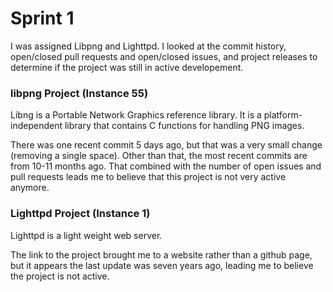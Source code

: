 # **Sprint 1**

I was assigned Libpng and Lighttpd. I looked at the commit history, open/closed pull requests and open/closed issues, and project releases to determine if the project 
was still in active developement.

### libpng Project (Instance 55)
Libng is a Portable Network Graphics reference library. It is a platform-independent library that contains C functions for handling PNG images.

There was one recent commit 5 days ago, but that was a very small change (removing a single space). Other than that, the most recent commits are from 10-11 months 
ago. That combined with the number of open issues and pull requests leads me to believe that this project is not very active anymore.

### Lighttpd Project (Instance 1)
Lighttpd is a light weight web server.

The link to the project brought me to a website rather than a github page, but it appears the last update was seven years ago, leading me to believe the project 
is not active.
